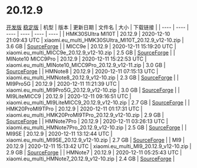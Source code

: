 # 20.12.9
[开发版](#开发版)  [稳定版](#稳定版)
| 机型 | 版本 | 更新日期 | 文件名 | 大小 | 下载链接 |
| ---- | ---- | ---- | ---- | ---- | ---- |
| HMK30SUltra MI10T | 20.12.9 | 2020-12-10 21:09:43 UTC | xiaomi.eu_multi_HMK30SUltra_MI10T_20.12.9_v12-10.zip | 3.6 GB | [SourceForge](https://sourceforge.net/projects/xiaomi-eu-multilang-miui-roms/files/xiaomi.eu/MIUI-WEEKLY-RELEASES/20.12.9/xiaomi.eu_multi_HMK30SUltra_MI10T_20.12.9_v12-10.zip/download) |
| MICC9e | 20.12.9 | 2020-12-11 15:19:20 UTC | xiaomi.eu_multi_MICC9e_20.12.9_v12-10.zip | 2.5 GB | [SourceForge](https://sourceforge.net/projects/xiaomi-eu-multilang-miui-roms/files/xiaomi.eu/MIUI-WEEKLY-RELEASES/20.12.9/xiaomi.eu_multi_MICC9e_20.12.9_v12-10.zip/download) |
| MINote10 MICC9Pro | 20.12.9 | 2020-12-11 15:22:53 UTC | xiaomi.eu_multi_MINote10_MICC9Pro_20.12.9_v12-11.zip | 3.0 GB | [SourceForge](https://sourceforge.net/projects/xiaomi-eu-multilang-miui-roms/files/xiaomi.eu/MIUI-WEEKLY-RELEASES/20.12.9/xiaomi.eu_multi_MINote10_MICC9Pro_20.12.9_v12-11.zip/download) |
| HMNote8 | 20.12.9 | 2020-12-11 07:15:13 UTC | xiaomi.eu_multi_HMNote8_20.12.9_v12-10.zip | 2.3 GB | [SourceForge](https://sourceforge.net/projects/xiaomi-eu-multilang-miui-roms/files/xiaomi.eu/MIUI-WEEKLY-RELEASES/20.12.9/xiaomi.eu_multi_HMNote8_20.12.9_v12-10.zip/download) |
| MI9Pro5G | 20.12.9 | 2020-12-11 11:21:39 UTC | xiaomi.eu_multi_MI9Pro5G_20.12.9_v12-10.zip | 3.0 GB | [SourceForge](https://sourceforge.net/projects/xiaomi-eu-multilang-miui-roms/files/xiaomi.eu/MIUI-WEEKLY-RELEASES/20.12.9/xiaomi.eu_multi_MI9Pro5G_20.12.9_v12-10.zip/download) |
| MI9LiteMICC9 | 20.12.9 | 2020-12-11 09:16:51 UTC | xiaomi.eu_multi_MI9LiteMICC9_20.12.9_v12-10.zip | 2.7 GB | [SourceForge](https://sourceforge.net/projects/xiaomi-eu-multilang-miui-roms/files/xiaomi.eu/MIUI-WEEKLY-RELEASES/20.12.9/xiaomi.eu_multi_MI9LiteMICC9_20.12.9_v12-10.zip/download) |
| HMK20ProMI9TPro | 20.12.9 | 2020-12-11 01:17:31 UTC | xiaomi.eu_multi_HMK20ProMI9TPro_20.12.9_v12-10.zip | 2.9 GB | [SourceForge](https://sourceforge.net/projects/xiaomi-eu-multilang-miui-roms/files/xiaomi.eu/MIUI-WEEKLY-RELEASES/20.12.9/xiaomi.eu_multi_HMK20ProMI9TPro_20.12.9_v12-10.zip/download) |
| HMNote7Pro | 20.12.9 | 2020-12-11 03:26:13 UTC | xiaomi.eu_multi_HMNote7Pro_20.12.9_v12-10.zip | 2.5 GB | [SourceForge](https://sourceforge.net/projects/xiaomi-eu-multilang-miui-roms/files/xiaomi.eu/MIUI-WEEKLY-RELEASES/20.12.9/xiaomi.eu_multi_HMNote7Pro_20.12.9_v12-10.zip/download) |
| MI9SE | 20.12.9 | 2020-12-11 13:12:44 UTC | xiaomi.eu_multi_MI9SE_20.12.9_v12-10.zip | 2.7 GB | [SourceForge](https://sourceforge.net/projects/xiaomi-eu-multilang-miui-roms/files/xiaomi.eu/MIUI-WEEKLY-RELEASES/20.12.9/xiaomi.eu_multi_MI9SE_20.12.9_v12-10.zip/download) |
| MI9 | 20.12.9 | 2020-12-11 15:13:42 UTC | xiaomi.eu_multi_MI9_20.12.9_v12-10.zip | 2.9 GB | [SourceForge](https://sourceforge.net/projects/xiaomi-eu-multilang-miui-roms/files/xiaomi.eu/MIUI-WEEKLY-RELEASES/20.12.9/xiaomi.eu_multi_MI9_20.12.9_v12-10.zip/download) |
| HMNote7 | 20.12.9 | 2020-12-11 05:25:43 UTC | xiaomi.eu_multi_HMNote7_20.12.9_v12-10.zip | 2.4 GB | [SourceForge](https://sourceforge.net/projects/xiaomi-eu-multilang-miui-roms/files/xiaomi.eu/MIUI-WEEKLY-RELEASES/20.12.9/xiaomi.eu_multi_HMNote7_20.12.9_v12-10.zip/download) |
